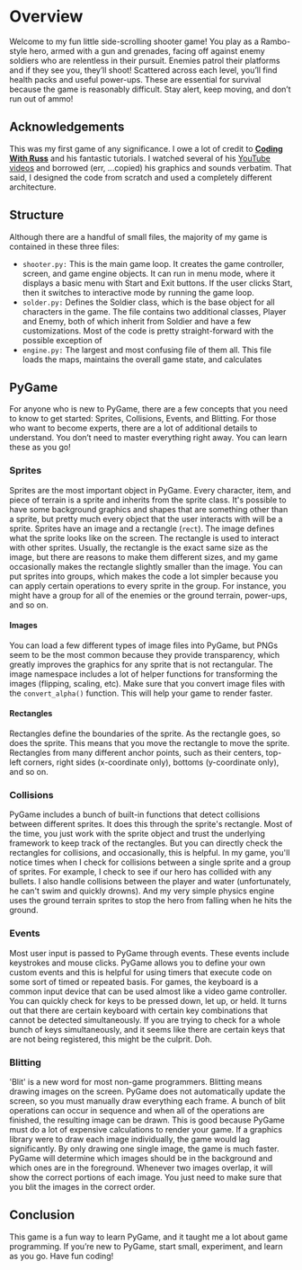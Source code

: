 # Overview
Welcome to my fun little side-scrolling shooter game! You play as a Rambo-style hero, armed with a gun and grenades, facing off against enemy soldiers who are relentless in their pursuit. Enemies patrol their platforms and if they see you, they’ll shoot! Scattered across each level, you’ll find health packs and useful power-ups. These are essential for survival because the game is reasonably difficult. Stay alert, keep moving, and don’t run out of ammo!

## Acknowledgements ##
This was my first game of any significance. I owe a lot of credit to **[Coding With Russ](https://github.com/russs123/Shooter)** and his fantastic tutorials. I watched several of his [YouTube videos](https://www.youtube.com/watch?v=DHgj5jhMJKg&list=PLjcN1EyupaQm20hlUE11y9y8EY2aXLpnv) and borrowed (err, ...copied) his graphics and sounds verbatim. That said, I designed the code from scratch and used a completely different architecture.

## Structure ##
Although there are a handful of small files, the majority of my game is contained in these three files:
* `shooter.py:` This is the main game loop. It creates the game controller, screen, and game engine objects. It can run in menu mode, where it displays a basic menu with Start and Exit buttons. If the user clicks Start, then it switches to interactive mode by running the game loop.
* `solder.py:` Defines the Soldier class, which is the base object for all characters in the game. The file contains two additional classes, Player and Enemy, both of which inherit from Soldier and have a few customizations. Most of the code is pretty straight-forward with the possible exception of 
* `engine.py:` The largest and most confusing file of them all. This file loads the maps, maintains the overall game state, and calculates

## PyGame ##
For anyone who is new to PyGame, there are a few concepts that you need to know to get started: Sprites, Collisions, Events, and Blitting.
For those who want to become experts, there are a lot of additional details to understand. You don’t need to master everything right away. You can learn these as you go!
### Sprites ###
Sprites are the most important object in PyGame. Every character, item, and piece of terrain is a sprite and inherits from the sprite class. It's possible to have some background graphics and shapes that are something other than a sprite, but pretty much every object that the user interacts with will be a sprite. Sprites have an image and a rectangle (`rect`). The image defines what the sprite looks like on the screen. The rectangle is used to interact with other sprites. Usually, the rectangle is the exact same size as the image, but there are reasons to make them different sizes, and my game occasionally makes the rectangle slightly smaller than the image.
You can put sprites into groups, which makes the code a lot simpler because you can apply certain operations to every sprite in the group. For instance, you might have a group for all of the enemies or the ground terrain, power-ups, and so on.
#### Images ####
You can load a few different types of image files into PyGame, but PNGs seem to be the most common because they provide transparency, which greatly improves the graphics for any sprite that is not rectangular. The image namespace includes a lot of helper functions for transforming the images (flipping, scaling, etc). Make sure that you convert image files with the `convert_alpha()` function. This will help your game to render faster.
#### Rectangles ####
Rectangles define the boundaries of the sprite. As the rectangle goes, so does the sprite. This means that you move the rectangle to move the sprite. Rectangles from many different anchor points, such as their centers, top-left corners, right sides (x-coordinate only), bottoms (y-coordinate only), and so on.
### Collisions ###
PyGame includes a bunch of built-in functions that detect collisions between different sprites. It does this through the sprite's rectangle. Most of the time, you just work with the sprite object and trust the underlying framework to keep track of the rectangles. But you can directly check the rectangles for collisions, and occasionally, this is helpful.
In my game, you'll notice times when I check for collisions between a single sprite and a group of sprites. For example, I check to see if our hero has collided with any bullets. I also handle collisions between the player and water (unfortunately, he can't swim and quickly drowns). And my very simple physics engine uses the ground terrain sprites to stop the hero from falling when he hits the ground.
### Events ###
Most user input is passed to PyGame through events. These events include keystrokes and mouse clicks. PyGame allows you to define your own custom events and this is helpful for using timers that execute code on some sort of timed or repeated basis. For games, the keyboard is a common input device that can be used almost like a video game controller. You can quickly check for keys to be pressed down, let up, or held. It turns out that there are certain keyboard with certain key combinations that cannot be detected simultaneously. If you are trying to check for a whole bunch of keys simultaneously, and it seems like there are certain keys that are not being registered, this might be the culprit. Doh.
### Blitting ###
'Blit' is a new word for most non-game programmers. Blitting means drawing images on the screen. PyGame does not automatically update the screen, so you must manually draw everything each frame. A bunch of blit operations can occur in sequence and when all of the operations are finished, the resulting image can be drawn. This is good because PyGame must do a lot of expensive calculations to render your game. If a graphics library were to draw each image individually, the game would lag significantly. By only drawing one single image, the game is much faster. PyGame will determine which images should be in the background and which ones are in the foreground. Whenever two images overlap, it will show the correct portions of each image. You just need to make sure that you blit the images in the correct order.

## Conclusion ##
This game is a fun way to learn PyGame, and it taught me a lot about game programming. If you’re new to PyGame, start small, experiment, and learn as you go. Have fun coding!
